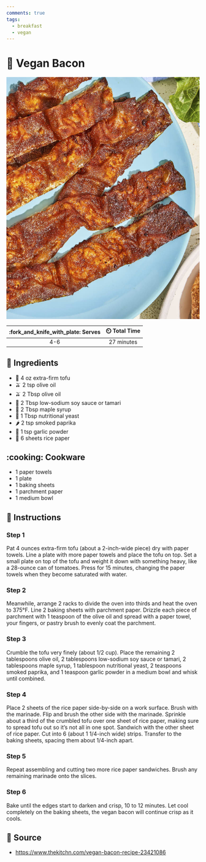 ```yaml
---
comments: true
tags:
  - breakfast
  - vegan
---
```

# :bacon: Vegan Bacon

![Vegan Bacon](../assets/images/vegan-bacon.jpg)

| :fork_and_knife_with_plate: Serves | :timer_clock: Total Time |
|:----------------------------------:|:-----------------------: |
| 4-6 | 27 minutes |

## :salt: Ingredients

- :butter: 4 oz extra-firm tofu
- :olive: 2 tsp olive oil
- :olive: 2 Tbsp olive oil
- :takeout_box: 2 Tbsp low-sodium soy sauce or tamari
- :maple_leaf: 2 Tbsp maple syrup
- :microbe: 1 Tbsp nutritional yeast
- :hot_pepper: 2 tsp smoked paprika
- :garlic: 1 tsp garlic powder
- :rice: 6 sheets rice paper

## :cooking: Cookware

- 1 paper towels
- 1 plate
- 1 baking sheets
- 1 parchment paper
- 1 medium bowl

## :pencil: Instructions

### Step 1

Pat 4 ounces extra-firm tofu (about a 2-inch-wide piece) dry with paper towels. Line a plate with more paper towels and
place the tofu on top. Set a small plate on top of the tofu and weight it down with something heavy, like a 28-ounce can
of tomatoes. Press for 15 minutes, changing the paper towels when they become saturated with water.

### Step 2

Meanwhile, arrange 2 racks to divide the oven into thirds and heat the oven to 375°F. Line 2 baking sheets with
parchment paper. Drizzle each piece of parchment with 1 teaspoon of the olive oil and spread with a paper towel, your
fingers, or pastry brush to evenly coat the parchment.

### Step 3

Crumble the tofu very finely (about 1/2 cup). Place the remaining 2 tablespoons olive oil, 2 tablespoons low-sodium soy
sauce or tamari, 2 tablespoons maple syrup, 1 tablespoon nutritional yeast, 2 teaspoons smoked paprika, and 1 teaspoon
garlic powder in a medium bowl and whisk until combined.

### Step 4

Place 2 sheets of the rice paper side-by-side on a work surface. Brush with the marinade. Flip and brush the other side
with the marinade. Sprinkle about a third of the crumbled tofu over one sheet of rice paper, making sure to spread tofu
out so it’s not all in one spot. Sandwich with the other sheet of rice paper. Cut into 6 (about 1 1/4-inch wide)
strips. Transfer to the baking sheets, spacing them about 1/4-inch apart.

### Step 5

Repeat assembling and cutting two more rice paper sandwiches. Brush any remaining marinade onto the slices.

### Step 6

Bake until the edges start to darken and crisp, 10 to 12 minutes. Let cool completely on the baking sheets, the vegan
bacon will continue crisp as it cools.

## :link: Source

- <https://www.thekitchn.com/vegan-bacon-recipe-23421086>
